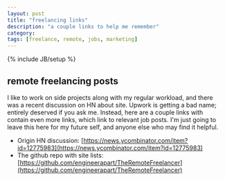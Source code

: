 ```yaml
---
layout: post
title: "freelancing links"
description: "a couple links to help me remember"
category: 
tags: [freelance, remote, jobs, marketing]
---
```

{% include JB/setup %}

## remote freelancing posts

I like to work on side projects along with my regular workload, and there was a recent discussion on HN about site.
Upwork is getting a bad name; entirely deserved if you ask me. Instead, here are a couple links with contain even more links, 
which link to relevant job posts. I'm just going to leave this here for my future self, and anyone else who may find it
helpful.

- Origin HN discussion: [https://news.ycombinator.com/item?id=12775983](https://news.ycombinator.com/item?id=12775983)
- The github repo with site lists: [https://github.com/engineerapart/TheRemoteFreelancer](https://github.com/engineerapart/TheRemoteFreelancer)

